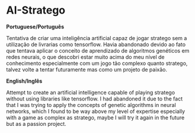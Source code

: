 # AI-Stratego
**Portuguese/Português**

Tentativa de criar uma inteligência artificial capaz de jogar stratego sem a utilização de livrarias como tensorflow. Havia abandonado devido ao fato que tentava aplicar o conceito de aprendizado de algoritmos genéticos em redes neurais, o que descobri estar muito acima do meu nível de conhecimento especialmente com um jogo tão complexo quanto stratego, talvez volte a tentar futuramente mas como um projeto de paixão.

**English/Inglês**

Attempt to create an artificial intelligence capable of playing stratego without using libraries like tensorflow. I had abandoned it due to the fact that I was trying to apply the concepts of genetic algorithms in neural networks, which I found to be way above my level of expertise especially with a game as complex as stratego, maybe I will try it again in the future but as a passion project.
